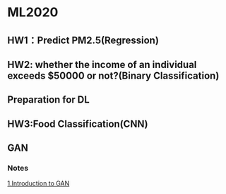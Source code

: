 # ML2020

## HW1：Predict PM2.5(Regression)
## HW2: whether the income of an individual exceeds $50000 or not?(Binary Classification)

## Preparation for DL

## HW3:Food Classification(CNN)

## GAN

### Notes

[1.Introduction to GAN](https://github.com/xh-1ceee/ML2020/blob/master/GAN%20Notes/Introduction%20to%20GAN.pdf)  




